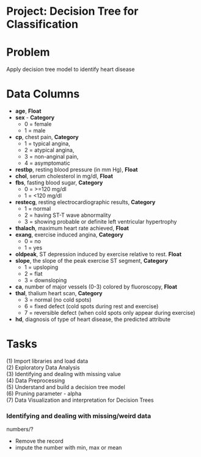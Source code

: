 # Project: Decision Tree for Classification

# Problem
Apply decision tree model to identify heart disease

# Data Columns
- **age**, **Float**
- **sex** - **Category**
  - 0 = female
  - 1 = male
- **cp**, chest pain, **Category**
  - 1 = typical angina,
  - 2 = atypical angina,
  - 3 = non-anginal pain,
  - 4 = asymptomatic
- **restbp**, resting blood pressure (in mm Hg), **Float**
- **chol**, serum cholesterol in mg/dl, **Float**
- **fbs**, fasting blood sugar, **Category**
  - 0 = >=120 mg/dl
  - 1 = <120 mg/dl
- **restecg**, resting electrocardiographic results, **Category**
  - 1 = normal
  - 2 = having ST-T wave abnormality
  - 3 = showing probable or definite left ventricular hypertrophy
- **thalach**,  maximum heart rate achieved, **Float**
- **exang**, exercise induced angina, **Category**
  - 0 = no
  - 1 = yes
- **oldpeak**, ST depression induced by exercise relative to rest. **Float**
- **slope**, the slope of the peak exercise ST segment, **Category**
  - 1 = upsloping
  - 2 = flat
  - 3 = downsloping
- **ca**, number of major vessels (0-3) colored by fluoroscopy, **Float**
- **thal**, thalium heart scan, **Category**
  - 3 = normal (no cold spots)
  - 6 = fixed defect (cold spots during rest and exercise)
  - 7 = reversible defect (when cold spots only appear during exercise)
- **hd**, diagnosis of type of heart disease, the predicted attribute
 
 # Tasks
(1) Import libraries and load data <br />
(2) Exploratory Data Analysis <br />
(3) Identifying and dealing with missing value <br />
(4) Data Preprocessing <br />
(5) Understand and build a decision tree model <br />
(6) Pruning parameter - alpha <br />
(7) Data Visualization and interpretation for Decision Trees <br />

### Identifying and dealing with missing/weird data
numbers/?
- Remove the record
- impute the number with min, max or mean

